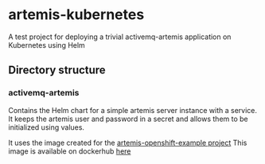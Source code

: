 # artemis-kubernetes
A test project for deploying a trivial activemq-artemis application on Kubernetes using Helm


## Directory structure

### activemq-artemis

Contains the Helm chart for a simple artemis server instance with a service.
It keeps the artemis user and password in a secret and allows them to be initialized using values.

It uses the image created for the [artemis-openshift-example project](https://github.com/carbonin/artemis-openshift-example/tree/master/images/artemis)
This image is available on dockerhub [here](https://hub.docker.com/r/carbonin/manageiq-artemis/)
